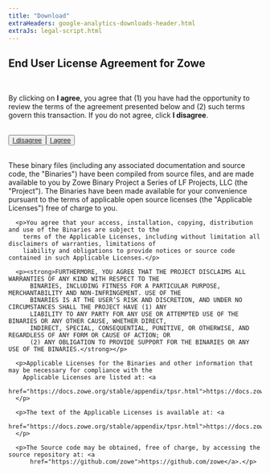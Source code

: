 ```yaml
---
title: "Download"
extraHeaders: google-analytics-downloads-header.html
extraJs: legal-script.html
---
```

<section class="whitebackground">
  <h2 id="download_file_message"></h2>
  <h1 class="title">End User License Agreement for Zowe</h1>
  <br>
  <p><a id="legaltop"></a>By clicking on <b>I agree</b>, you agree that (1) you have had the opportunity to review the terms of the agreement presented below and (2) such terms govern this transaction. If you do not agree, click <b>I disagree</b>.
  </p>
  <br>
  <button><a href="/">I disagree</a></button><button><a id="download_button" href="post_download.html">I agree</a></button><br>
  <br>
    <div id="legal">
      <p>These binary files (including any associated documentation and source code, the &quot;Binaries&quot;) have been compiled from source files, and are made available to you by Zowe Binary Project a Series of LF Projects, LLC (the &quot;Project&quot;). The Binaries have been made available for your convenience pursuant to the terms of applicable open source licenses (the &quot;Applicable Licenses&quot;) free of charge to you.</p>

      <p>You agree that your access, installation, copying, distribution and use of the Binaries are subject to the
        terms of the Applicable Licenses, including without limitation all disclaimers of warranties, limitations of
        liability and obligations to provide notices or source code contained in such Applicable Licenses.</p>

      <p><strong>FURTHERMORE, YOU AGREE THAT THE PROJECT DISCLAIMS ALL WARRANTIES OF ANY KIND WITH RESPECT TO THE
          BINARIES, INCLUDING FITNESS FOR A PARTICULAR PURPOSE, MERCHANTABILITY AND NON-INFRINGEMENT. USE OF THE
          BINARIES IS AT THE USER’S RISK AND DISCRETION, AND UNDER NO CIRCUMSTANCES SHALL THE PROJECT HAVE (1) ANY
          LIABILITY TO ANY PARTY FOR ANY USE OR ATTEMPTED USE OF THE BINARIES OR ANY OTHER CAUSE, WHETHER DIRECT,
          INDIRECT, SPECIAL, CONSEQUENTIAL, PUNITIVE, OR OTHERWISE, AND REGARDLESS OF ANY FORM OR CAUSE OF ACTION; OR
          (2) ANY OBLIGATION TO PROVIDE SUPPORT FOR THE BINARIES OR ANY USE OF THE BINARIES.</strong></p>

      <p>Applicable Licenses for the Binaries and other information that may be necessary for compliance with the
        Applicable Licenses are listed at: <a
          href="https://docs.zowe.org/stable/appendix/tpsr.html">https://docs.zowe.org/stable/appendix/tpsr.html</a>.
      </p>

      <p>The text of the Applicable Licenses is available at: <a
          href="https://docs.zowe.org/stable/appendix/tpsr.html">https://docs.zowe.org/stable/appendix/tpsr.html</a>.
      </p>

      <p>The Source code may be obtained, free of charge, by accessing the source repository at: <a
          href="https://github.com/zowe">https://github.com/zowe</a>.</p>
  </div>
</section>
